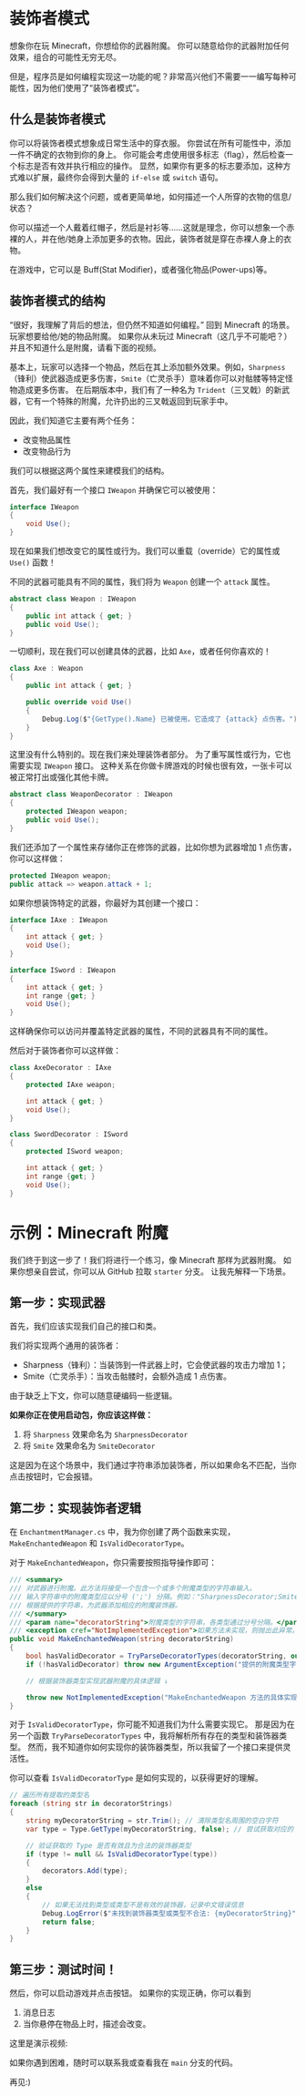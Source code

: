 # 装饰者模式

想象你在玩 Minecraft，你想给你的武器附魔。
你可以随意给你的武器附加任何效果，组合的可能性无穷无尽。

但是，程序员是如何编程实现这一功能的呢？非常高兴他们不需要一一编写每种可能性，因为他们使用了“装饰者模式”。

## 什么是装饰者模式

你可以将装饰者模式想象成日常生活中的穿衣服。
你尝试在所有可能性中，添加一件不确定的衣物到你的身上。
你可能会考虑使用很多标志（flag），然后检查一个标志是否有效并执行相应的操作。
显然，如果你有更多的标志要添加，这种方式难以扩展，最终你会得到大量的 `if-else` 或 `switch` 语句。

那么我们如何解决这个问题，或者更简单地，如何描述一个人所穿的衣物的信息/状态？

你可以描述一个人戴着红帽子，然后是衬衫等......这就是理念，你可以想象一个赤裸的人，并在他/她身上添加更多的衣物。因此，装饰者就是穿在赤裸人身上的衣物。

在游戏中，它可以是 Buff(Stat Modifier)，或者强化物品(Power-ups)等。

## 装饰者模式的结构

“很好，我理解了背后的想法，但仍然不知道如何编程。”
回到 Minecraft 的场景。玩家想要给他/她的物品附魔。
如果你从未玩过 Minecraft（这几乎不可能吧？）并且不知道什么是附魔，请看下面的视频。

基本上，玩家可以选择一个物品，然后在其上添加额外效果。例如，`Sharpness`（锋利）使武器造成更多伤害，`Smite`（亡灵杀手）意味着你可以对骷髅等特定怪物造成更多伤害。
在后期版本中，我们有了一种名为 `Trident`（三叉戟）的新武器，它有一个特殊的附魔，允许扔出的三叉戟返回到玩家手中。

因此，我们知道它主要有两个任务：

- 改变物品属性
- 改变物品行为

我们可以根据这两个属性来建模我们的结构。

首先，我们最好有一个接口 `IWeapon` 并确保它可以被使用：

```csharp
interface IWeapon
{
    void Use();
}
```

现在如果我们想改变它的属性或行为。我们可以重载（override）它的属性或 `Use()` 函数！

不同的武器可能具有不同的属性，我们将为 `Weapon` 创建一个 `attack` 属性。

```csharp
abstract class Weapon : IWeapon
{
    public int attack { get; }
    public void Use();
}
```

一切顺利，现在我们可以创建具体的武器，比如 `Axe`，或者任何你喜欢的！

```csharp
class Axe : Weapon
{
    public int attack { get; }

    public override void Use()
    {
        Debug.Log($"{GetType().Name} 已被使用。它造成了 {attack} 点伤害。");
    }
}
```

这里没有什么特别的。现在我们来处理装饰者部分。
为了重写属性或行为，它也需要实现 `IWeapon` 接口。
这种关系在你做卡牌游戏的时候也很有效，一张卡可以被正常打出或强化其他卡牌。

```csharp
abstract class WeaponDecorator : IWeapon
{
    protected IWeapon weapon;
    public void Use();
}
```

我们还添加了一个属性来存储你正在修饰的武器，比如你想为武器增加 1 点伤害，你可以这样做：

```csharp
protected IWeapon weapon;
public attack => weapon.attack + 1;
```

如果你想装饰特定的武器，你最好为其创建一个接口：

```csharp
interface IAxe : IWeapon
{
    int attack { get; }
    void Use();
}

interface ISword : IWeapon
{
    int attack { get; }
    int range {get; }
    void Use();
}
```

这样确保你可以访问并覆盖特定武器的属性，不同的武器具有不同的属性。

然后对于装饰者你可以这样做：

```csharp
class AxeDecorator : IAxe
{
    protected IAxe weapon;

    int attack { get; }
    void Use();
}

class SwordDecorator : ISword
{
    protected ISword weapon;

    int attack { get; }
    int range {get; }
    void Use();
}
```

# 示例：Minecraft 附魔

我们终于到这一步了！我们将进行一个练习，像 Minecraft 那样为武器附魔。
如果你想亲自尝试，你可以从 GitHub 拉取 `starter` 分支。
让我先解释一下场景。

## 第一步：实现武器

首先，我们应该实现我们自己的接口和类。

我们将实现两个通用的装饰者：

- Sharpness（锋利）：当装饰到一件武器上时，它会使武器的攻击力增加 1；
- Smite（亡灵杀手）：当攻击骷髅时，会额外造成 1 点伤害。

由于缺乏上下文，你可以随意硬编码一些逻辑。

**如果你正在使用启动包，你应该这样做：**

1. 将 `Sharpness` 效果命名为 `SharpnessDecorator`
2. 将 `Smite` 效果命名为 `SmiteDecorator`

这是因为在这个场景中，我们通过字符串添加装饰者，所以如果命名不匹配，当你点击按钮时，它会报错。

## 第二步：实现装饰者逻辑

在 `EnchantmentManager.cs` 中，我为你创建了两个函数来实现，`MakeEnchantedWeapon` 和 `IsValidDecoratorType`。

对于 `MakeEnchantedWeapon`，你只需要按照指导操作即可：

```csharp
/// <summary>
/// 对武器进行附魔。此方法将接受一个包含一个或多个附魔类型的字符串输入。
/// 输入字符串中的附魔类型应以分号 (';') 分隔。例如："SharpnessDecorator;SmiteDecorator"。
/// 根据提供的字符串，为武器添加相应的附魔装饰器。
/// </summary>
/// <param name="decoratorString">附魔类型的字符串，各类型通过分号分隔。</param>
/// <exception cref="NotImplementedException">如果方法未实现，则抛出此异常。</exception>
public void MakeEnchantedWeapon(string decoratorString)
{
    bool hasValidDecorator = TryParseDecoratorTypes(decoratorString, out var decorators);
    if (!hasValidDecorator) throw new ArgumentException("提供的附魔类型字符串无效或包含无法识别的类型名称。", decoratorString);

    // 根据装饰器类型实现武器附魔的具体逻辑 ↓

    throw new NotImplementedException("MakeEnchantedWeapon 方法的具体实现尚未完成。需要根据解析出的装饰器类型为武器应用相应的附魔。");
}
```

对于 `IsValidDecoratorType`，你可能不知道我们为什么需要实现它。
那是因为在另一个函数 `TryParseDecoratorTypes` 中，我将解析所有存在的类型和装饰器类型。
然而，我不知道你如何实现你的装饰器类型，所以我留了一个接口来提供灵活性。

你可以查看 `IsValidDecoratorType` 是如何实现的，以获得更好的理解。

```csharp
// 遍历所有提取的类型名
foreach (string str in decoratorStrings)
{
    string myDecoratorString = str.Trim(); // 清除类型名周围的空白字符
    var type = Type.GetType(myDecoratorString, false); // 尝试获取对应的 Type 对象，不抛出异常

    // 验证获取的 Type 是否有效且为合法的装饰器类型
    if (type != null && IsValidDecoratorType(type))
    {
        decorators.Add(type);
    }
    else
    {
        // 如果无法找到类型或类型不是有效的装饰器，记录中文错误信息
        Debug.LogError($"未找到装饰器类型或类型不合法: {myDecoratorString}");
        return false;
    }
}
```

## 第三步：测试时间！

然后，你可以启动游戏并点击按钮。
如果你的实现正确，你可以看到

1. 消息日志
2. 当你悬停在物品上时，描述会改变。

这里是演示视频:

如果你遇到困难，随时可以联系我或查看我在 `main` 分支的代码。

再见:)

